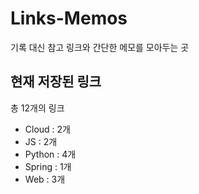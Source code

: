 # Links-Memos
기록 대신 참고 링크와 간단한 메모를 모아두는 곳

## 현재 저장된 링크
총 12개의 링크

- Cloud : 2개
- JS : 2개   
- Python : 4개   
- Spring : 1개
- Web : 3개